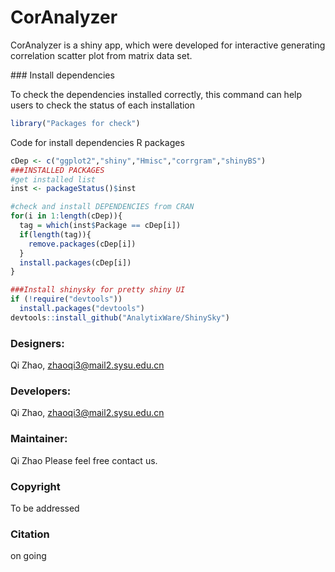 CorAnalyzer
=============
<p> CorAnalyzer is a shiny app, which were developed for interactive generating correlation scatter plot from matrix data set.</p>
### Install dependencies

To check the dependencies installed correctly, this command can help users to check the status of each installation<br/>

```R
library("Packages for check")
```

Code for install dependencies R packages 

```R
cDep <- c("ggplot2","shiny","Hmisc","corrgram","shinyBS")
###INSTALLED PACKAGES
#get installed list
inst <- packageStatus()$inst

#check and install DEPENDENCIES from CRAN
for(i in 1:length(cDep)){
  tag = which(inst$Package == cDep[i])
  if(length(tag)){
    remove.packages(cDep[i])
  }
  install.packages(cDep[i])
}

###Install shinysky for pretty shiny UI
if (!require("devtools"))
  install.packages("devtools")
devtools::install_github("AnalytixWare/ShinySky")
```

### Designers:
Qi Zhao, zhaoqi3@mail2.sysu.edu.cn<br/>

### Developers:
Qi Zhao, zhaoqi3@mail2.sysu.edu.cn <br/>

### Maintainer:
Qi Zhao
Please feel free contact us. <br/>

### Copyright
To be addressed

### Citation 
on going
